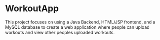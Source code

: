 # WorkoutApp
This project focuses on using a Java Backend, HTML/JSP frontend, and a MySQL database to create a web application where people can upload workouts and view other peoples uploaded workouts.
